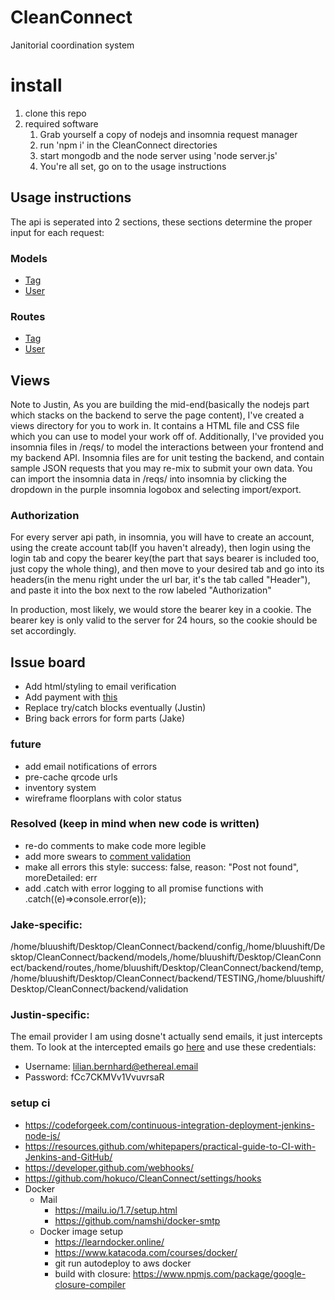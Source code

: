 # CleanConnect
Janitorial coordination system

# install
1. clone this repo
2. required software
    1. Grab yourself a copy of nodejs and insomnia request manager
    2. run 'npm i' in the CleanConnect directories
    3. start mongodb and the node server using 'node server.js'
    4. You're all set, go on to the usage instructions
    
## Usage instructions
The api is seperated into 2 sections, these sections determine the proper input for each request:

### Models
* [Tag](/models/Tag.js)
* [User](/models/User.js)

### Routes
* [Tag](/routes/tag.js)
* [User](/routes/user.js)
    
## Views
Note to Justin, As you are building the mid-end(basically the nodejs part which stacks on the backend to serve the page content), I've created a views directory for you to work in. It contains a HTML file and CSS file which you can use to model your work off of. Additionally, I've provided you insomnia files in /reqs/ to model the interactions between your frontend and my backend API. Insomnia files are for unit testing the backend, and contain sample JSON requests that you may re-mix to submit your own data. You can import the insomnia data in /reqs/ into insomnia by clicking the dropdown in the purple insomnia logobox and selecting import/export.

### Authorization
For every server api path, in insomnia, you will have to create an account, using the create account tab(If you haven't already), then login using the login tab and copy the bearer key(the part that says bearer is included too, just copy the whole thing), and then move to your desired tab and go into its headers(in the menu right under the url bar, it's the tab called "Header"), and paste it into the box next to the row labeled "Authorization"

In production, most likely, we would store the bearer key in a cookie. The bearer key is only valid to the server for 24 hours, so the cookie should be set accordingly.

## Issue board
* Add html/styling to email verification
* Add payment with [this](https://developers.braintreepayments.com/guides/payment-methods/node)
* Replace try/catch blocks eventually (Justin)
* Bring back errors for form parts (Jake)


### future
* add email notifications of errors
* pre-cache qrcode urls
* inventory system
* wireframe floorplans with color status

### Resolved (keep in mind when new code is written)
* re-do comments to make code more legible
* add more swears to [comment validation](/validation/apr.js)
* make all errors this style:
	success: false,
	reason: "Post not found",
	moreDetailed: err
* add .catch with error logging to all promise functions with .catch((e)=>console.error(e));


### Jake-specific:
/home/bluushift/Desktop/CleanConnect/backend/config,/home/bluushift/Desktop/CleanConnect/backend/models,/home/bluushift/Desktop/CleanConnect/backend/routes,/home/bluushift/Desktop/CleanConnect/backend/temp,/home/bluushift/Desktop/CleanConnect/backend/TESTING,/home/bluushift/Desktop/CleanConnect/backend/validation


### Justin-specific:

The email provider I am using dosne't actually send emails, it just intercepts them. To look at the intercepted emails go [here](https://ethereal.email/login)
and use these credentials:
* Username: lilian.bernhard@ethereal.email
* Password: fCc7CKMVv1VvuvrsaR


### setup ci
* https://codeforgeek.com/continuous-integration-deployment-jenkins-node-js/
* https://resources.github.com/whitepapers/practical-guide-to-CI-with-Jenkins-and-GitHub/
* https://developer.github.com/webhooks/
* https://github.com/hokuco/CleanConnect/settings/hooks
* Docker
    * Mail
        * https://mailu.io/1.7/setup.html
        * https://github.com/namshi/docker-smtp
    * Docker image setup
        * https://learndocker.online/
        * https://www.katacoda.com/courses/docker/
        * git run autodeploy to aws docker
        * build with closure: https://www.npmjs.com/package/google-closure-compiler
